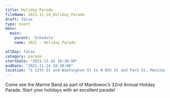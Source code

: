 ```yaml
---
title: Holiday Parade
fileName: 2021-11-24_Holiday_Parade
draft: false
type: event
menu: 
  main:
    parent: 'Schedule'
    name: 2021 - Holiday Parade

allDay: false
category: parade
startDate: "2021-11-24 18:30:00"
endDate: "2021-11-24 18:30:00"
location: "S 12th St and Washington St to N 8th St and Park St, Manitowoc, WI 54220, USA"
---
```

Come see the Marine Band as part of Manitowoc’s 32nd Annual Holiday Parade.  Start your holidays with an excellent parade!
